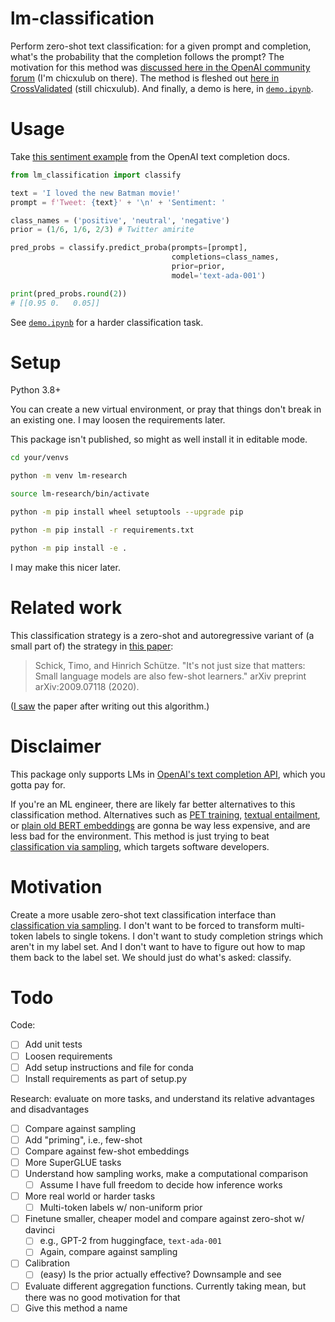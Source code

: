 # lm-classification

Perform zero-shot text classification: for a given prompt and completion,
what's the probability that the completion follows the prompt? The motivation
for this method was
[discussed here in the OpenAI community forum](https://community.openai.com/t/compute-the-probability-of-input-text-for-classification/29840)
(I'm chicxulub on there). The method is fleshed out
[here in CrossValidated](https://stats.stackexchange.com/q/601159/337906)
(still chicxulub). And finally, a demo is here, in
[`demo.ipynb`](https://github.com/kddubey/lm-classification/blob/main/demo.ipynb).


# Usage

Take [this sentiment example](https://platform.openai.com/docs/guides/completion/classification)
from the OpenAI text completion docs.

```python
from lm_classification import classify

text = 'I loved the new Batman movie!'
prompt = f'Tweet: {text}' + '\n' + 'Sentiment: ' 

class_names = ('positive', 'neutral', 'negative')
prior = (1/6, 1/6, 2/3) # Twitter amirite

pred_probs = classify.predict_proba(prompts=[prompt],
                                    completions=class_names,
                                    prior=prior,
                                    model='text-ada-001')

print(pred_probs.round(2))
# [[0.95 0.   0.05]]
```

See [`demo.ipynb`](https://github.com/kddubey/lm-classification/blob/main/demo.ipynb)
for a harder classification task.


# Setup

Python 3.8+

You can create a new virtual environment, or pray that things don't break in
an existing one. I may loosen the requirements later.

This package isn't published, so might as well install it in editable mode.

```bash
cd your/venvs

python -m venv lm-research

source lm-research/bin/activate

python -m pip install wheel setuptools --upgrade pip

python -m pip install -r requirements.txt

python -m pip install -e .
```

I may make this nicer later.


# Related work

This classification strategy is a zero-shot and autoregressive variant of (a
small part of) the strategy in [this paper](https://arxiv.org/abs/2009.07118):

> Schick, Timo, and Hinrich Schütze. "It's not just size that matters: Small language models are also few-shot learners." arXiv preprint arXiv:2009.07118 (2020).

([I saw](https://stats.stackexchange.com/questions/601159/should-a-language-model-like-gpt-3-be-directly-used-to-perform-classification#comment1122996_601159)
the paper after writing out this algorithm.)


# Disclaimer

This package only supports LMs in
[OpenAI's text completion API](https://platform.openai.com/docs/models/gpt-3),
which you gotta pay for.

If you're an ML engineer, there are likely far better alternatives to this
classification method. Alternatives such as
[PET training](http://timoschick.com/explanatory%20notes/2020/10/23/pattern-exploiting-training.html),
[textual entailment](https://huggingface.co/tasks/zero-shot-classification), or
[plain old BERT embeddings](https://huggingface.co/docs/transformers/tasks/sequence_classification)
are gonna be way less expensive, and are less bad for the environment. This 
method is just trying to beat
[classification via sampling](https://platform.openai.com/docs/guides/completion/classification),
which targets software developers.


# Motivation

Create a more usable zero-shot text classification interface than
[classification via sampling](https://platform.openai.com/docs/guides/completion/classification).
I don't want to be forced to transform multi-token labels to single tokens.
I don't want to study completion strings which aren't in my label set. And I
don't want to have to figure out how to map them back to the label set. We
should just do what's asked: classify.


# Todo

Code:
- [ ] Add unit tests
- [ ] Loosen requirements
- [ ] Add setup instructions and file for conda
- [ ] Install requirements as part of setup.py

Research: evaluate on more tasks, and understand its relative advantages and
disadvantages

- [ ] Compare against sampling
- [ ] Add "priming", i.e., few-shot
- [ ] Compare against few-shot embeddings
- [ ] More SuperGLUE tasks
- [ ] Understand how sampling works, make a computational comparison
  - [ ] Assume I have full freedom to decide how inference works
- [ ] More real world or harder tasks
  - [ ] Multi-token labels w/ non-uniform prior
- [ ] Finetune smaller, cheaper model and compare against zero-shot w/ davinci
  - [ ] e.g., GPT-2 from huggingface, `text-ada-001`
  - [ ] Again, compare against sampling
- [ ] Calibration
  - [ ] (easy) Is the prior actually effective? Downsample and see
- [ ] Evaluate different aggregation functions. Currently taking mean, but
there was no good motivation for that
- [ ] Give this method a name
